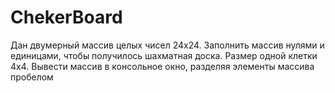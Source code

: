 # ChekerBoard
Дан двумерный массив целых чисел 24x24. Заполнить массив нулями и единицами, 
чтобы получилось шахматная доска. Размер одной клетки 4x4. Вывести массив
в консольное окно, разделяя элементы массива пробелом 
